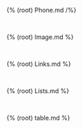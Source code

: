 {% (root) Phone.md /%}

<br>

{% (root) Image.md %}

<br>

{% (root) Links.md %}

<br>

{% (root) Lists.md %}

<br>

{% (root) table.md %}
